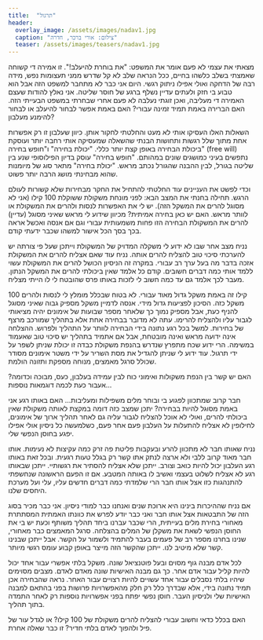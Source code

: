 ```yaml
---
title:  "תרגול"
header:
  overlay_image: /assets/images/nadav1.jpg
  caption: "צילום: אורי ברכר, חדרה"
  teaser: /assets/images/teasers/nadav1.jpg
---
```


מצאתי את עצמי לא פעם אומר את המשפט: "את בוחרת להיעלב!".<!--more-->
זו אמירה די קשוחה שאמצתי בשלב כלשהו בחיים,
ככל הנראה שלב לא קל שדרש ממני תעצומות נפש, מידה רבה של הדחקה ואולי אפילו ניתוק רגשי.
היום אני כבר לא מתחבר למשפט הזה אבל הוא טבוע בי חזק ולעתים עדיין נשלף ברגע של חוסר שליטה.
אני נאלץ להודות שעצם האמירה די מעליבה, ואכן זוגתי נעלבה לא פעם אחרי שבחרתי במשפט הבעייתי הזה.
האם הברירה באמת תמיד זמינה עבורי? האם באמת אפשר לבחור להיעלב או לבחור להימנע מעלבון?

השאלות האלו העסיקו אותי לא מעט והחלטתי לחקור אותן.
כיוון שעלבון זו רק אפשרות אחת מתוך שלל רגשות ותחושות
הבנתי שהשאלה שמעסיקה אותי רחבה יותר ועוסקת ביכולת הבחירה באופן קצת יותר כללי.
"יכולת בחירה" ו"חופש בחירה" (free will) נתפשים בעיני כמושגים שונים במהותם.
"חופש בחירה" עוסק בדיון הפילוסופי שנע בין שליטה בגורל, לבין ההבנה שהגורל נכתב מראש.
"יכולת בחירה" מתאר סוג של מיומנות שהוא מבחינתי מושג הרבה יותר פשוט.

וכדי לפשט את העניינים עוד החלטתי להתחיל את החקר מבחירות שלא קשורות לעולם הרגש.
תחילה בחנתי את המצב הבא: לפני מונחת משקולת ששוקלת 100 קילו (אני לא מסוגל להרים את המשקל הזה).
יש לי את האפשרות לנסות ולהרים את המשקולת או לוותר מראש. האם יש כאן בחירה אמיתית?
מכיוון שידוע לי מראש שאיני מסוגל (עדיין) להרים את המשקולת הבחירה הזו
פחות משמעותית עבורי וגם אם אנסה ואכשל אראה בכך בסך הכל אישור למשהו שכבר ידעתי קודם.

נניח מצב אחר שבו לא ידוע לי
משקלה המדויק של המשקולת וייתכן שעל פי צורתה יש להערכתי סיכוי טוב להצליח להרים אותה.
נניח עוד שאם אצליח להרים את המשקולת אזכה בדבר מה בעל ערך רב עבורי.
במקרה זה הניסיון הכושל להרים את המשקולת עשוי ללמד אותי כמה דברים חשובים.
קודם כל אלמד שאין ביכולתי להרים את המשקל הנתון.
מעבר לכך אלמד גם עד כמה חשוב לי לזכות באותו פרס שהובטח לי לו הייתי מצליח.

100 קילו זה באמת משקל גדול מאוד עבורי. לא בטוח שבכלל מומלץ לי לנסות ולהרים משקל כזה.
הסיכון לפציעות גדול מידי. אנסה לדמיין משקל מספיק גבוה שאיני מסוגל להניף כעת,
אבל מספיק נמוך כך שלאחר מספר שבועות של אימונים יהיה מציאותי לגבור עליו ולהצליח להרימו.
עתה לא מדובר בבחירה אחת אלא בתהליך שמורכב מרצף של בחירות.
למשל בכל רגע נתונה בידי הבחירה לוותר על התהליך ולפרוש.
ההצלחה אינה ידועה מראש ואינה מובטחת, אבל אם אתמיד בתהליך יש סיכוי טוב שאעמוד במשימה.
הרי ידוע שכח מתפרץ שנדרש בהנפת משקולת כבדה זו יכולת שניתן לשפר על ידי תרגול. עוד ידוע לי שניתן
להגדיל את מסת השריר על ידי משטר אימונים מסודר שכולל סרגל מאמצים, מנוחה מספקת ותזונה הולמת.

האם יש קשר בין הנפת משקולות ואימוני כוח לבין עמידה בעלבון, כעס, מבוכה וכדומה?
אעבור כעת לכמה דוגמאות נוספות...

חבר קרוב שמתכוון לפגוע בי ובוחר מלים משפילות ומעליבות… האם באותו רגע אני באמת מסוגל להיות בבחירה?
יתכן שמצב כזה דומה במקצת לאותה משקולת שאין ביכולתי להרים,
ואולי לא אוכל להצליח לגבור עליה גם לאחר תהליך ארוך של אימונים,
לחילופין לא אצליח להתעלות על העלבון פעם אחר פעם, כשלמעשה כל ניסיון אולי אפילו יפגע בחוסן הנפשי שלי.

נניח שאותו חבר לא מתכוון להרע ובעקבות פליטת פה זרק כמה עקיצות לא נעימות.
אותו חבר מאוד קרוב ללבי ולא ארצה לנתק אתו קשר רק בגלל טעות רגעית.
ובכל זאת באותו רגע העלבון יכול להיות כואב וצורב. ייתכן שלא אצליח להסתיר את רגשותיי.
ייתכן שבאותו רגע לא אצליח לשלוט בעצמי ואשיב לו באותה המטבע. אם זו הפעם הראשונה שנחשפתי
להתנהגות כזו אצל אותו חבר הרי שלמדתי כמה דברים חדשים עליו, עלי ועל מערכת היחסים שלנו.

אם נניח שההיכרות בינינו היא ארוכת שנים ואנחנו כבר למודי ניסיון. אני כבר מכיר בסוג הזה של התבטאות
אצל אותו חבר ואני כבר יודע לפרש את כוונתו האמתית המסתתרת מאחורי בחירת מלים בעייתית,
הרי שכבר עברנו ביחד תהליך משותף וכעת יש בי את החוסן הנפשי לשאת את משקלן של המלים בהצלחה.
סרגל המאמצים כבר מאחורי, שנינו בחרנו מספר רב של פעמים בעבר להתמיד ולשמור על הקשר.
אבל ייתכן שבנינו קשר שלא מיטיב לנו. ייתכן שהקשר הזה מייצר באופן קבוע עומס רגשי מיותר. 

לכל אדם מבנה גוף מסוים ובעל פוטנציאל שונה.
משקל בלתי אפשרי עבור אחד יכול להיות קליל עבור אדם אחר. כך גם מבנה האישיות שונה מאדם לאדם.
מצבים מסוימים שיהיו בלתי נסבלים עבור אחד עשויים להיות רצויים עבור האחר.
נראה שהבחירה אכן תמיד נתונה בידי,
אלא שבדרך כלל רק חלק מהאפשרויות פרושות בפני בהתאם למבנה האישיות שלי ולניסיון העבר.
חוסן נפשי יפתח בפני אפשרויות נוספות רק לאחר התמדה בתוך תהליך.

האם בכלל כדאי וחשוב עבורי להצליח להרים משקולת של 100 קילו?
או לגדל עור של פיל ולהפוך לאדם בלתי חדיר? זו כבר שאלה אחרת.
